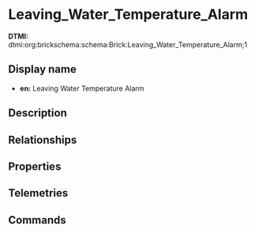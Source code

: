# Leaving_Water_Temperature_Alarm
**DTMI:** dtmi:org:brickschema:schema:Brick:Leaving_Water_Temperature_Alarm;1
## Display name
- **en:** Leaving Water Temperature Alarm
## Description
## Relationships
## Properties
## Telemetries
## Commands
